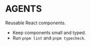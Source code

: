 # AGENTS

Reusable React components.

- Keep components small and typed.
- Run `pnpm lint` and `pnpm typecheck`.
